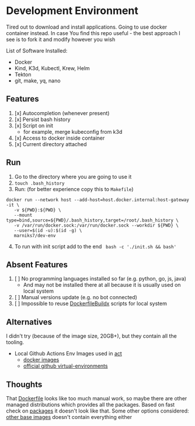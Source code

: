 # Development Environment

Tired out to download and install applications. Going to use docker container instead.
In case You find this repo useful - the best approach I see is to fork it and modify however you wish

List of Software Installed:

* Docker
* Kind, K3d, Kubectl, Krew, Helm
* Tekton
* git, make, yq, nano

## Features

1. [x] Autocompletion (whenever present)
2. [x] Persist bash history
3. [x] Script on init
    * for example, merge kubeconfig from k3d
4. [x] Access to docker inside container
5. [x] Current directory attached

## Run

1. Go to the directory where you are going to use it
2. `touch .bash_history`
3. Run:
   (for better experience copy this to `Makefile`)

```
docker run --network host --add-host=host.docker.internal:host-gateway -it \
   -v ${PWD}:${PWD} \
   --mount type=bind,source=${PWD}/.bash_history,target=/root/.bash_history \
   -v /var/run/docker.sock:/var/run/docker.sock --workdir ${PWD} \
   --user=$(id -u):$(id -g) \
   marniks7/dev-env
```

4. To run with init script add to the end
   ` bash -c './init.sh && bash'`

## Absent Features

1. [ ] No programming languages installed so far (e.g. python, go, js, java)
    * And may not be installed there at all because it is usually used on local system
2. [ ] Manual versions update (e.g. no bot connected)
3. [ ] Impossible to reuse [DockerfileBuildx](DockerfileBuildx) scripts for local system

## Alternatives

I didn't try (because of the image size, 20GB+), but they contain all the tooling.

* Local Github Actions Env Images used in [act](https://github.com/nektos/act)
    - [docker images](https://github.com/catthehacker/docker_images)
    - [official github virtual-environments](https://github.com/actions/virtual-environments)

## Thoughts

That [Dockerfile](DockerfileBuildx) looks like too much manual work, so maybe there are other managed distributions
which
provides all the packages. Based on fast check on [packages](https://pkgs.org/) it doesn't look like that.
Some other options considered: [other base images](tests) doesn't contain everything either